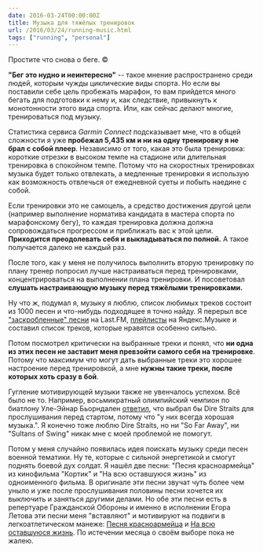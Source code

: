 ```yaml
---
date: 2016-03-24T00:00:00Z
title: Музыка для тяжёлых тренировок
url: /2016/03/24/running-music.html
tags: ["running", "personal"]
---
```


Простите что снова о беге. ©

**"Бег это нудно и неинтересно"** -- такое мнение распространено среди людей,
которым чужды циклические виды спорта. Но если вы поставили себе цель пробежать
марафон, то вам прийдется много бегать для подготовки к нему и, как следствие,
привыкнуть к монотонности этого вида спорта. Или, как сейчас делают многие,
тренироваться под музыку.

Статистика сервиса *Garmin Connect* подсказывает мне, что в общей сложности я
уже **пробежал 5,435 км и ни на одну тренировку я не брал с собой плеер**.
Независимо от того, какая это была тренировка: короткие отрезки в высоком темпе
на стадионе или длительная тренировка в спокойном темпе. Потому что на
скоростных тренировках музыка будет только отвлекать, а медленные тренировки я
использую как возможность отвлечься от ежедневной суеты и побыть наедине с
собой.

Если тренировки это не самоцель, а средство достижения другой цели (например
выполнение норматива кандидата в мастера спорта по марафонскому бегу), то каждая
тренировка должна должна сопровождаться прогрессом и приближать вас к этой цели.
**Приходится преодолевать себя и выкладываться по полной.** А такое получается
далеко не каждый раз.

После того, как у меня не получилось выполнить вторую тренировку по плану тренер
попросил лучше настраиваться перед тренировками, концентрироваться на выполнении
плана тренировки. И посоветовал **слушать настраивающую музыку перед тяжёлыми
тренировками.**

Ну что ж, подумал я, музыку я люблю, список любимых треков состоит из 1000 песен
и что-нибудь подходящее я точно найду. Я перерыл все ["заскробленные"
песни](http://www.last.fm/ru/user/estetus) на Last.FM,
[плейлисты](https://music.yandex.ru/users/ligurio/playlists) на Яндекс.Музыке и
составил список треков, которые нравятся особенно сильно.

Потом посмотрел критически на выбранные треки и понял, что **ни одна из этих песен
не заставит меня превзойти самого себя на тренировке**. Потому что максимум что
могут дать выбранные треки это хорошее настроение перед тренировкой, а мне **нужны
такие треки, после которых хоть сразу в бой**.

Гугление  мотивирующей музыки также не увенчалось успехом. Вcё было не то.
Например, восьмикратный олимпийский чемпион по биатлону Уле-Эйнар Бьорндален
[ответил](http://the-challenger.ru/challenge/10-pesen-vdohnovlyayuschih-sportsmenov-na-podvigi-mirovye-rekordy/),
что выбрал бы Dire Straits для прослушивания перед стартом, потому что "у них
всегда хорошая музыка.". Я конечно тоже люблю Dire Straits, но ни "So Far Away",
ни "Sultans of Swing" никак мне с моей проблемой не помогут.

Потом у меня случайно появилась идея поискать музыку среди песен военной
тематики. Ну те, которые с сильной энергетикой и  cмогут поднять боевой дух
солдат. Я нашёл две песни: "Песня красноармейца" из кинофильма "Кортик" и "На
всю оставшуюся жизнь" из одноименного фильма. В оригинале эти песни звучат чуть
более чем уныло и уже после прослушивания половины песни хочется их выключить и
заняться другими делами. Но обе эти песни есть в репертуаре Гражданской Обороны
и именно в исполнении Егора Летова эти песни меня "вставляют" и мотивируют на
подвиги в легкоатлетическом манеже: [Песня
красноармейца](https://www.youtube.com/watch?v=_71KrRG7sS8) и [На всю оставшуюся
жизнь](https://www.youtube.com/watch?v=M6gkduytOmo).  По истечении месяца о
своём выборе пока не жалею.

<!--
- [Vanessa Mae - Red Hot](http://www.youtube.com/watch?v=7bDNJAzREQY)
- Reaktor Productions - [Can't slow down](http://www.youtube.com/watch?v=F18vzszI4bU)
- Martin Garrix - [Animals](http://www.youtube.com/watch?v=gCYcHz2k5x0)
- [Survivor - Eye Of The Tiger](http://www.youtube.com/watch?v=btPJPFnesV4)
или девятую симфонию Людвига Бетховена в исполнении оркестра
под руководством Артура Тосканини (http://rutracker.org/forum/viewtopic.php?t=1743827).

Получился такой треклист:
- Freaks - Timmy Trumpet, Savage, Savage
- [Reaktor Productions - Can't slow down](http://www.youtube.com/watch?v=F18vzszI4bU)
- [Martin Garrix - Animals](http://www.youtube.com/watch?v=gCYcHz2k5x0)
- [Survivor - Eye Of The Tiger](http://www.youtube.com/watch?v=btPJPFnesV4)
- [The Prodigy - Thunder](http://www.youtube.com/watch?v=-91xG7scrDs)
- [Ночные Снайперы - Актриса](https://www.youtube.com/watch?v=8aBItZQt8ws)
- [Элизиум - Три белых коня](https://www.youtube.com/watch?v=pVDSjFioMBE)
- [Reel Big Fish - Everything Sucks](https://www.youtube.com/watch?v=ALHybzqaWwg)
- [Ace of Base - Beautiful Life](https://www.youtube.com/watch?v=wh-07BzfgYY)
- [Дистемпер - Мечта](https://www.youtube.com/watch?v=oEBeHSuu4fI)
- [Spitfire - Буратино](https://www.youtube.com/watch?v=fK4NLQqsw9g)
- Tony Anderson - Eyes Wide Open ([Московский марафон 2015](https://www.youtube.com/watch?v=XBeOIUsgj1o))
- [Московский марафон - 2013](https://www.youtube.com/watch?v=tpvw21Wk-Yk)
- [Московский марафон - 2014](https://www.youtube.com/watch?v=OfnvY6okHRs)
- [Vanessa Mae - Red Hot](http://www.youtube.com/watch?v=7bDNJAzREQY)
- [Thomas Bergersen, Two Steps from Hell - Heart of Courage](http://www.youtube.com/watch?v=XYKUeZQbMF0)
- [Sophie Ellis-Bextor - China Heart](http://www.youtube.com/watch?v=o6GAaXquuQk)
- me first and the gimme gimmes Sweet Caroline
- Me First And The Gimme Gimmes I Believe I Can Fly
- Me First And The Gimme Gimmes I Will Survive
- Me First And The Gimme Gimmes Wild World
- Me First And The Gimme Gimmes All My Lovin'
- Me First And The Gimme Gimmes I'll Be There
- Me First And The Gimme Gimmes Where Do Broken Hearts Go
- Me First And The Gimme Gimmes Rocket Man
- Me First And The Gimme Gimmes Uptown Girl
- Me First And The Gimme Gimmes I Am A Rock
- Полет на дельтаплане Приключения Электроников
- Apocalyptica — Faraway Vol. 2
- Daft Punk — Around the World
- Secret Garden — Adagio
- Хуй Забей — Подмога
- System of a Down — B.Y.O.B.
- Rise Against — Prayer of the Refugee
- Nightwish — Wishmaster
- Кино — Группа крови
- Кино — Звезда по имени Солнце
- Carl Orff — Carmina Burana
- Clawfinger — Biggest & The Best
- Sophie Ellis-Bextor — Groovejet (If This Ain't Love)
- Сплин — Всадник
- Dire Straits — So Far Away
- 2CELLOS — The Resistance
- Rammstein — Keine Lust
- Apocalyptica - Heat
- Vanessa-Mae — Red Hot [Symphonic Mix]
- Dire Straits — Sultans of Swing
- Dire Straits — Brothers in Arms
- Die Apokalyptischen Reiter — Dschinghis Khan
- Die Apokalyptischen Reiter — Seid Willkommen
- Die Apokalyptischen Reiter — Wahnsinn
- "Reaktor Productions - Can't Slow Down" из [Race The Tube](https://www.youtube.com/watch?v=PH_Z8Ghuq6E)
- "Martin Garrix - Animals" c Мюнхенского забега на 10 км.
-->
